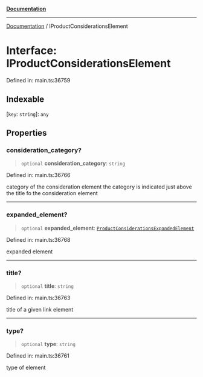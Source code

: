 [**Documentation**](../README.md)

***

[Documentation](../README.md) / IProductConsiderationsElement

# Interface: IProductConsiderationsElement

Defined in: main.ts:36759

## Indexable

\[`key`: `string`\]: `any`

## Properties

### consideration\_category?

> `optional` **consideration\_category**: `string`

Defined in: main.ts:36766

category of the consideration element
the category is indicated just above the title fo the consideration element

***

### expanded\_element?

> `optional` **expanded\_element**: [`ProductConsiderationsExpandedElement`](../classes/ProductConsiderationsExpandedElement.md)

Defined in: main.ts:36768

expanded element

***

### title?

> `optional` **title**: `string`

Defined in: main.ts:36763

title of a given link element

***

### type?

> `optional` **type**: `string`

Defined in: main.ts:36761

type of element
